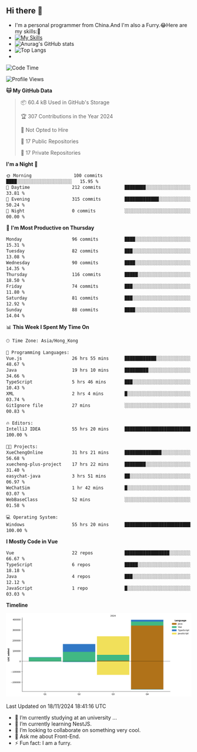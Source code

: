 ## Hi there 👋
- I'm a personal programmer from China.And I'm also a Furry.😂Here are my skills:🤔
- [![My Skills](https://skillicons.dev/icons?i=js,html,css,vue,typescript,java,golang)](https://skillicons.dev)
- ![Anurag's GitHub stats](https://github-readme-stats.vercel.app/api?username=FluffyChi-Xing&count_private=true&show_icons=true&theme=radical)
- ![Top Langs](https://github-readme-stats.vercel.app/api/top-langs/?username=FluffyChi-Xing)
- <!--START_SECTION:waka-->
![Code Time](http://img.shields.io/badge/Code%20Time-805%20hrs%2036%20mins-blue)

![Profile Views](http://img.shields.io/badge/Profile%20Views-19-blue)

**🐱 My GitHub Data** 

> 📦 60.4 kB Used in GitHub's Storage 
 > 
> 🏆 307 Contributions in the Year 2024
 > 
> 🚫 Not Opted to Hire
 > 
> 📜 17 Public Repositories 
 > 
> 🔑 17 Private Repositories 
 > 
**I'm a Night 🦉** 

```text
🌞 Morning                100 commits         ████░░░░░░░░░░░░░░░░░░░░░   15.95 % 
🌆 Daytime                212 commits         ████████░░░░░░░░░░░░░░░░░   33.81 % 
🌃 Evening                315 commits         █████████████░░░░░░░░░░░░   50.24 % 
🌙 Night                  0 commits           ░░░░░░░░░░░░░░░░░░░░░░░░░   00.00 % 
```
📅 **I'm Most Productive on Thursday** 

```text
Monday                   96 commits          ████░░░░░░░░░░░░░░░░░░░░░   15.31 % 
Tuesday                  82 commits          ███░░░░░░░░░░░░░░░░░░░░░░   13.08 % 
Wednesday                90 commits          ████░░░░░░░░░░░░░░░░░░░░░   14.35 % 
Thursday                 116 commits         █████░░░░░░░░░░░░░░░░░░░░   18.50 % 
Friday                   74 commits          ███░░░░░░░░░░░░░░░░░░░░░░   11.80 % 
Saturday                 81 commits          ███░░░░░░░░░░░░░░░░░░░░░░   12.92 % 
Sunday                   88 commits          ████░░░░░░░░░░░░░░░░░░░░░   14.04 % 
```


📊 **This Week I Spent My Time On** 

```text
🕑︎ Time Zone: Asia/Hong_Kong

💬 Programming Languages: 
Vue.js                   26 hrs 55 mins      ████████████░░░░░░░░░░░░░   48.67 % 
Java                     19 hrs 10 mins      █████████░░░░░░░░░░░░░░░░   34.66 % 
TypeScript               5 hrs 46 mins       ███░░░░░░░░░░░░░░░░░░░░░░   10.43 % 
XML                      2 hrs 4 mins        █░░░░░░░░░░░░░░░░░░░░░░░░   03.74 % 
GitIgnore file           27 mins             ░░░░░░░░░░░░░░░░░░░░░░░░░   00.83 % 

🔥 Editors: 
IntelliJ IDEA            55 hrs 20 mins      █████████████████████████   100.00 % 

🐱‍💻 Projects: 
XueChengOnline           31 hrs 21 mins      ██████████████░░░░░░░░░░░   56.68 % 
xuecheng-plus-project    17 hrs 22 mins      ████████░░░░░░░░░░░░░░░░░   31.40 % 
easychat-java            3 hrs 51 mins       ██░░░░░░░░░░░░░░░░░░░░░░░   06.97 % 
WeChatSim                1 hr 42 mins        █░░░░░░░░░░░░░░░░░░░░░░░░   03.07 % 
WebBaseClass             52 mins             ░░░░░░░░░░░░░░░░░░░░░░░░░   01.58 % 

💻 Operating System: 
Windows                  55 hrs 20 mins      █████████████████████████   100.00 % 
```

**I Mostly Code in Vue** 

```text
Vue                      22 repos            █████████████████░░░░░░░░   66.67 % 
TypeScript               6 repos             █████░░░░░░░░░░░░░░░░░░░░   18.18 % 
Java                     4 repos             ███░░░░░░░░░░░░░░░░░░░░░░   12.12 % 
JavaScript               1 repo              █░░░░░░░░░░░░░░░░░░░░░░░░   03.03 % 
```



**Timeline**

![Lines of Code chart](https://raw.githubusercontent.com/FluffyChi-Xing/FluffyChi-Xing/main/assets/bar_graph.png)


 Last Updated on 18/11/2024 18:41:16 UTC
<!--END_SECTION:waka-->
- 🔭 I’m currently studying at an university ...
- 🌱 I’m currently learning NestJS.
- 👯 I’m looking to collaborate on something very cool.
- 💬 Ask me about Front-End.
- ⚡ Fun fact: I am a furry.
